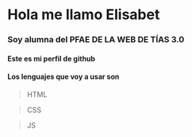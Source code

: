 # Hola me llamo Elisabet

### Soy alumna del PFAE DE LA WEB DE TÍAS 3.0

#### Este es mi perfil de github

#### Los lenguajes que voy a usar son

>HTML

>CSS

>JS
